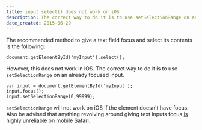 ```yaml
---
title: input.select() does not work on iOS
description: The correct way to do it is to use setSelectionRange on an already focused input.
date_created: 2015-06-29
---
```


The recommended method to give a text field focus and select its contents is the following:

```
document.getElementById('myInput').select();

```

However, this does not work in iOS. The correct way to do it is to use `setSelectionRange` on an already focused input.

```
var input = document.getElementById('myInput');
input.focus();
input.setSelectionRange(0,99999);

```

`setSelectionRange` will not work on iOS if the element doesn't have focus. Also be advised that anything revolving around giving text inputs focus [is highly unreliable](http://stackoverflow.com/questions/6287478/mobile-safari-autofocus-text-field) on mobile Safari.

